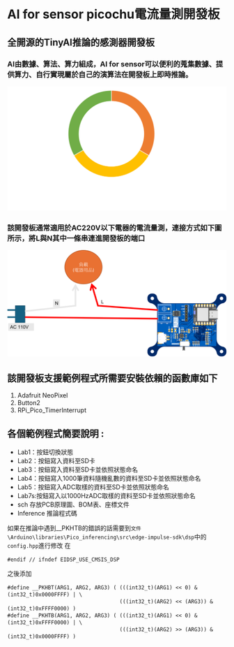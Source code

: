 # AI for sensor picochu電流量測開發板
## 全開源的TinyAI推論的感測器開發板
### AI由數據、算法、算力組成，AI for sensor可以便利的蒐集數據、提供算力、自行實現屬於自己的演算法在開發板上即時推論。
![AI組成](img/AIcomponents.png)

### 該開發板通常適用於AC220V以下電器的電流量測，連接方式如下圖所示，將L與N其中一條串連進開發板的端口
![連接方式](img/connection.png)
## 該開發板支援範例程式所需要安裝依賴的函數庫如下
1. Adafruit NeoPixel
2. Button2
3. RPi_Pico_TimerInterrupt
## 各個範例程式簡要說明 :
* Lab1：按鈕切換狀態
* Lab2：按鈕寫入資料至SD卡
* Lab3：按鈕寫入資料至SD卡並依照狀態命名
* Lab4：按鈕寫入1000筆資料隨機亂數的資料至SD卡並依照狀態命名
* Lab5：按鈕寫入ADC取樣的資料至SD卡並依照狀態命名
* Lab7s:按鈕寫入以1000HzADC取樣的資料至SD卡並依照狀態命名
* sch 存放PCB原理圖、BOM表、座標文件
* Inference 推論程式碼

如果在推論中遇到__PKHTB的錯誤的話需要到```文件\Arduino\libraries\Pico_inferencing\src\edge-impulse-sdk\dsp```中的```config.hpp```進行修改
在
```#endif // Mbed / ARM Core check
#endif // ifndef EIDSP_USE_CMSIS_DSP
```
之後添加
```
#define __PKHBT(ARG1, ARG2, ARG3) ( (((int32_t)(ARG1) << 0) & (int32_t)0x0000FFFF) | \
                                    (((int32_t)(ARG2) << (ARG3)) & (int32_t)0xFFFF0000) )
#define __PKHTB(ARG1, ARG2, ARG3) ( (((int32_t)(ARG1) << 0) & (int32_t)0xFFFF0000) | \
                                    (((int32_t)(ARG2) >> (ARG3)) & (int32_t)0x0000FFFF) )

```
